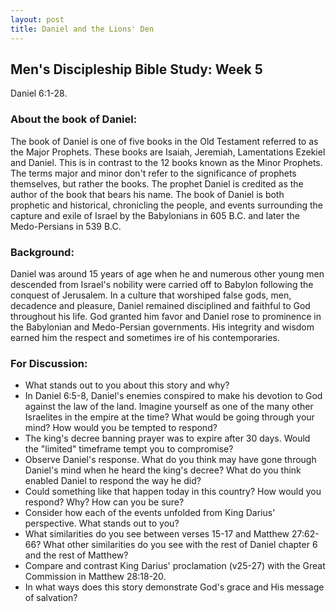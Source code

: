 ```yaml
---
layout: post
title: Daniel and the Lions' Den
---
```

## Men's Discipleship Bible Study: Week 5
Daniel 6:1-28.
### About the book of Daniel:
The book of Daniel is one of five books in the Old Testament referred to as the Major Prophets. These books are Isaiah, Jeremiah, Lamentations Ezekiel and Daniel. This is in contrast to the 12 books known as the Minor Prophets. The terms major and minor don't refer to the significance of prophets themselves, but rather the books. The prophet Daniel is credited as the author of the book that bears his name. The book of Daniel is both prophetic and historical, chronicling the people, and events surrounding the capture and exile of Israel by the Babylonians in 605 B.C. and later the Medo-Persians in 539 B.C.
### Background:
Daniel was around 15 years of age when he and numerous other young men descended from Israel's nobility were carried off to Babylon following the conquest of Jerusalem. In a culture that worshiped false gods, men, decadence and pleasure, Daniel remained disciplined and faithful to God throughout his life. God granted him favor and Daniel rose to prominence in the Babylonian and Medo-Persian governments. His integrity and wisdom earned him the respect and sometimes ire of his contemporaries.
### For Discussion:
* What stands out to you about this story and why?
* In Daniel 6:5-8, Daniel's enemies conspired to make his devotion to God against the law of the land. Imagine yourself as one of the many other Israelites in the empire at the time? What would be going through your mind? How would you be tempted to respond?
* The king's decree banning prayer was to expire after 30 days. Would the "limited" timeframe tempt you to compromise?
* Observe Daniel's response. What do you think may have gone through Daniel's mind when he heard the king's decree? What do you think enabled Daniel to respond the way he did?
* Could something like that happen today in this country? How would you respond? Why? How can you be sure?
* Consider how each of the events unfolded from King Darius' perspective. What stands out to you?
* What similarities do you see between verses 15-17 and Matthew 27:62-66? What other similarities do you see with the rest of Daniel chapter 6 and the rest of Matthew?
* Compare and contrast King Darius' proclamation (v25-27) with the Great Commission in Matthew 28:18-20.
* In what ways does this story demonstrate God's grace and His message of salvation?
